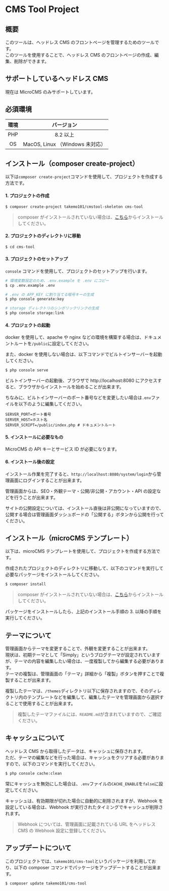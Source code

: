 # CMS Tool Project

## 概要

このツールは、ヘッドレス CMS のフロントページを管理するためのツールです。  
このツールを使用することで、ヘッドレス CMS のフロントページの作成、編集、削除ができます。

## サポートしているヘッドレス CMS

現在は MicroCMS のみサポートしています。

## 必須環境

| 環境 |           バージョン            |
| :--: | :-----------------------------: |
| PHP  |            8.2 以上             |
|  OS  | MacOS, Linux （Windows 未対応） |

## インストール（composer create-project）

以下は`composer create-project`コマンドを使用して、プロジェクトを作成する方法です。

#### 1. プロジェクトの作成

```bash
$ composer create-project takemo101/cmstool-skeleton cms-tool
```

> composer がインストールされていない場合は、[こちら](https://getcomposer.org/download/)からインストールしてください。

#### 2. プロジェクトのディレクトリに移動

```bash
$ cd cms-tool
```

#### 3. プロジェクトのセットアップ

`console` コマンドを使用して、プロジェクトのセットアップを行います。

```bash
# 環境変数設定のため、.env.example を .env にコピー
$ cp .env.example .env

# .env の APP_KEY に割り当てる暗号キーの生成
$ php console generate:key

# storage ディレクトリのシンボリックリンクの生成
$ php console storage:link
```

#### 4. プロジェクトの起動

docker を使用して、apache や nginx などの環境を構築する場合は、ドキュメントルートを`/public`に設定してください。

また、docker を使用しない場合は、以下コマンドでビルトインサーバーを起動してください。

```bash
$ php console serve
```

ビルトインサーバーの起動後、ブラウザで http://localhost:8080 にアクセスすると、ブラウザからインストールを始めることが出来ます。

ちなみに、ビルトインサーバーのポート番号などを変更したい場合は`.env`ファイルを以下のように編集してください。

```dotenv
SERVER_PORT=ポート番号
SERVER_HOST=ホスト名
SERVER_SCRIPT=/public/index.php # ドキュメントルート
```

#### 5. インストールに必要なもの

MicroCMS の API キーとサービス ID が必要になります。

#### 6. インストール後の設定

インストール作業を完了すると、`http://localhost:8080/system/login`から管理画面にログインすることが出来ます。  

管理画面からは、SEO・外観テーマ・公開/非公開・アカウント・API の設定などを行うことが出来ます。

サイトの公開設定については、インストール直後は非公開になっていますので、公開する場合は管理画面ダッシュボードの「公開する」ボタンから公開を行ってください。

## インストール（microCMS テンプレート）

以下は、microCMS テンプレートを使用して、プロジェクトを作成する方法です。

作成されたプロジェクトのディレクトリに移動して、以下のコマンドを実行して必要なパッケージをインストールしてください。

```bash
$ composer install
```

> composer がインストールされていない場合は、[こちら](https://getcomposer.org/download/)からインストールしてください。

パッケージをインストールしたら、上記のインストール手順の 3. 以降の手順を実行してください。


## テーマについて

管理画面からテーマを変更することで、外観を変更することが出来ます。  
現状は、初期テーマとして「Simply」というブログテーマが設定されていますが、テーマの内容を編集したい場合は、一度複製してから編集する必要があります。  
テーマの複製は、管理画面の「テーマ」詳細から「複製」ボタンを押すことで複製することが出来ます。

複製したテーマは、`/themes`ディレクトリ以下に保存されますので、そのディレクトリ内のテンプレートなどを編集して、編集したテーマを管理画面から選択することで使用することが出来ます。

> 複製したテーマファイルには、`README.md`が含まれていますので、ご確認ください。

## キャッシュについて

ヘッドレス CMS から取得したデータは、キャッシュに保存されます。  
ただ、テーマの編集などを行った場合は、キャッシュをクリアする必要がありますので、以下のコマンドを実行してください。

```bash
$ php console cache:clean
```

常にキャッシュを無効にした場合は、`.env`ファイルの`CACHE_ENABLE`を`false`に設定してください。

キャッシュは、有効期限が切れた場合に自動的に削除されますが、Webhook を設定している場合は、Webhook が実行されたタイミングでキャッシュが削除されます。

> Webhook については、管理画面に記載されている URL をヘッドレス CMS の Webhook 設定に登録してください。

## アップデートについて

このプロジェクトでは、`takemo101/cms-tool`というパッケージを利用しており、以下の composer コマンドでパッケージをアップデートすることが出来ます。

```bash
$ composer update takemo101/cms-tool
```
